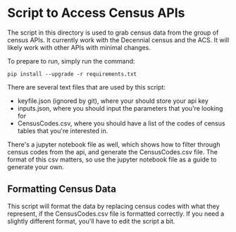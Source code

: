# Script to Access Census APIs
The script in this directory is used to grab census data from the group of census APIs. It currently work with the Decennial census and the ACS. It will likely work with other APIs with minimal changes.

To prepare to run, simply run the command: 
````
pip install --upgrade -r requirements.txt
````
There are several text files that are used by this script:
- keyfile.json (ignored by git), where your should store your api key
- inputs.json, where you should input the parameters that you're looking for
- CensusCodes.csv, where you should have a list of the codes of census tables that you're interested in.

There's a jupyter notebook file as well, which shows how to filter through census codes from the api, and generate the CensusCodes.csv file. The format of this csv matters, so use the jupyter notebook file as a guide to generate your own.

## Formatting Census Data

This script will format the data by replacing census codes with what they represent, if the CensusCodes.csv file is formatted correctly. If you need a slightly different format, you'll have to edit the script a bit.
